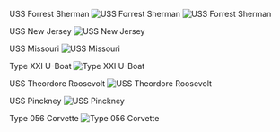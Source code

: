 USS Forrest Sherman
![USS Forrest Sherman](https://github.com/soroushtou/Scale-Models/blob/main/9.jpg)
![USS Forrest Sherman](https://github.com/soroushtou/Scale-Models/blob/main/10.jpg)

USS New Jersey
![USS New Jersey](https://github.com/soroushtou/Scale-Models/blob/main/8.jpg)


USS Missouri
![USS Missouri](https://github.com/soroushtou/Scale-Models/blob/main/7.jpg)


Type XXI U-Boat
![Type XXI U-Boat](https://github.com/soroushtou/Scale-Models/blob/main/6.jpg)


USS Theordore Roosevolt
![USS Theordore Roosevolt](https://github.com/soroushtou/Scale-Models/blob/main/5.jpg)


USS Pinckney
![USS Pinckney](https://github.com/soroushtou/Scale-Models/blob/main/4.jpg)


Type 056 Corvette
![Type 056 Corvette](https://github.com/soroushtou/Scale-Models/blob/main/3.jpg)
